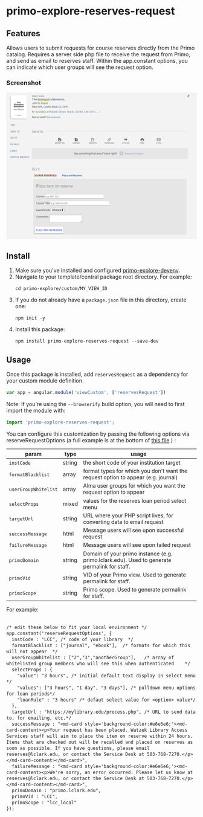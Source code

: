 # primo-explore-reserves-request



## Features
Allows users to submit requests for course reserves directly from the Primo catalog. Requires a server side php file to receive the request from Primo, and send as email to reserves staff. Within the app.constant options, you can indicate which user groups will see the request option.

### Screenshot
![screenshot](https://github.com/alliance-pcsg/primo-explore-reserves-request/blob/master/screenshot.png?raw=true)

## Install
1. Make sure you've installed and configured [primo-explore-devenv](https://github.com/ExLibrisGroup/primo-explore-devenv).
2. Navigate to your template/central package root directory. For example:
    ```
    cd primo-explore/custom/MY_VIEW_ID
    ```
3. If you do not already have a `package.json` file in this directory, create one:
    ```
    npm init -y
    ```
4. Install this package:
    ```
    npm install primo-explore-reserves-request --save-dev
    ```

## Usage
Once this package is installed, add `reservesRequest` as a dependency for your custom module definition.

```js
var app = angular.module('viewCustom', ['reservesRequest'])
```
Note: If you're using the `--browserify` build option, you will need to first import the module with:

```javascript
import 'primo-explore-reserves-request';
```
You can configure this customization by passing the following options via reserveRequestOptions (a full example is at the bottom of [this file](https://github.com/alliance-pcsg/primo-explore-reserves-request/blob/master/example/custom.js).) :

| param     | type         | usage                                                                                                                |
|-----------|--------------|----------------------------------------------------------------------------------------------------------------------|
| `instCode`    | string       | the short code of your institution target                                                                                   |
| `formatBlacklist`     | array | format types for which you don't want the request option to appear (e.g. journal)                                      |
| `userGroupWhitelist`     | array | Alma user groups for which you want the request option to appear
| `selectProps`     | mixed       | values for the reserves loan period select menu
| `targetUrl` | string     | URL where your PHP script lives, for converting data to email request |
| `successMessage` | html     | Message users will see upon successful request |
| `failureMessage` | html     | Message users will see upon failed request |
| `primoDomain` | string     | Domain of your primo instance (e.g. primo.lclark.edu). Used to generate permalink for staff. |
| `primoVid` | string     | VID of your Primo view. Used to generate permalink for staff. |
| `primoScope` | string     | Primo scope. Used to generate permalink for staff. |


For example:
```

/* edit these below to fit your local environment */
app.constant('reserveRequestOptions', {
  instCode : "LCC", /* code of your library  */
  formatBlacklist : ["journal", "ebook"],  /* formats for which this will not appear  */
  userGroupWhitelist : ["2","3","anotherGroup"],   /* array of whitelisted group members who will see this when authenticated    */
  selectProps : {
    "value": "3 hours", /* initial default text display in select menu  */
    "values": ["3 hours", "1 day", "3 days"], /* pulldown menu options for loan periods*/
    "loanRule" : "3 hours" /* defaut select value for <option> value*/
  },
  targetUrl : "https://mylibrary.edu/process.php", /* URL to send data to, for emailing, etc.*/
  successMessage : "<md-card style='background-color:#e6e6e6;'><md-card-content><p>Your request has been placed. Watzek Library Access Services staff will aim to place the item on reserve within 24 hours. Items that are checked out will be recalled and placed on reserves as soon as possible. If you have questions, please email reserves@lclark.edu, or contact the Service Desk at 503-768-7270.</p></md-card-content></md-card>",
  failureMessage : "<md-card style='background-color:#e6e6e6;'><md-card-content><p>We're sorry, an error occurred. Please let us know at reserves@lclark.edu, or contact the Service Desk at 503-768-7270.</p></md-card-content></md-card>",
  primoDomain : "primo.lclark.edu",
  primoVid : "LCC",
  primoScope : "lcc_local"
});
```
